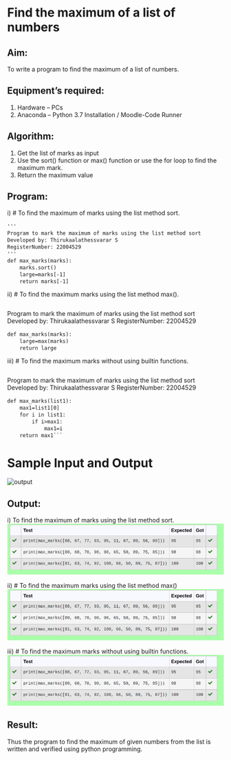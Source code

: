 # Find the maximum of a list of numbers
## Aim:
To write a program to find the maximum of a list of numbers.
## Equipment’s required:
1.	Hardware – PCs
2.	Anaconda – Python 3.7 Installation / Moodle-Code Runner
## Algorithm:
1.	Get the list of marks as input
2.	Use the sort() function or max() function or use the for loop to find the maximum mark.
3.	Return the maximum value
## Program:

i)	# To find the maximum of marks using the list method sort.
```
''' 
Program to mark the maximum of marks using the list method sort
Developed by: Thirukaalathessvarar S
RegisterNumber: 22004529
'''
def max_marks(marks):
    marks.sort()
    large=marks[-1]
    return marks[-1]
```

ii)	# To find the maximum marks using the list method max().
```
```
Program to mark the maximum of marks using the list method sort
Developed by: Thirukaalathessvarar S
RegisterNumber: 22004529

```
def max_marks(marks):
    large=max(marks)
    return large
```

iii) # To find the maximum marks without using builtin functions.
```
```
Program to mark the maximum of marks using the list method sort
Developed by: Thirukaalathessvarar S
RegisterNumber: 22004529
```
def max_marks(list1):
    max1=list1[0]
    for i in list1:
        if i>max1:
            max1=i
    return max1```
```

# Sample Input and Output
![output](./img/max_marks1.jpg) 

## Output:
i) To find the maximum of marks using the list method sort.
![output](maxoutput.png)

ii)	# To find the maximum marks using the list method max()
![output](maxoutput.png)

iii) # To find the maximum marks without using builtin functions.
![output](maxoutput.png)

## Result:
Thus the program to find the maximum of given numbers from the list is written and verified using python programming.